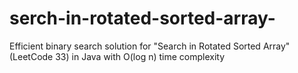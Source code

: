 # serch-in-rotated-sorted-array-
Efficient binary search solution for "Search in Rotated Sorted Array" (LeetCode 33) in Java with O(log n) time complexity
